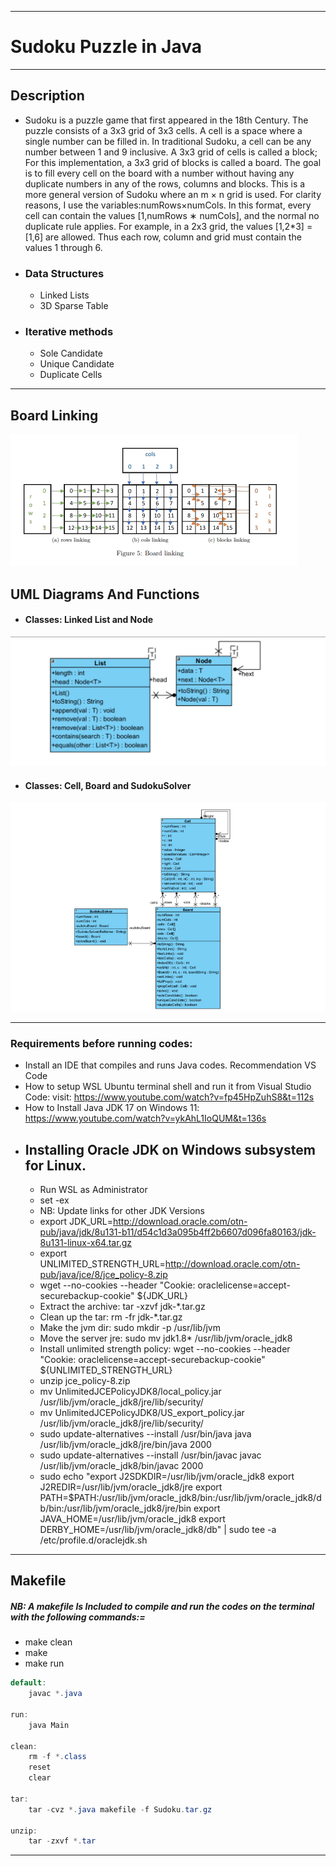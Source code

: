 ________________________________________________________________________________________
#                    Sudoku Puzzle in Java                               
________________________________________________________________________________________
 ## Description
 
 - Sudoku is a puzzle game that first appeared in the 18th Century. The puzzle consists of a 3x3 grid of 3x3 cells.
A cell is a space where a single number can be filled in. In traditional Sudoku, a cell can be any number between 1 and 9 inclusive.
A 3x3 grid of cells is called a block; For this implementation, a 3x3 grid of blocks is called a board.
The goal is to fill every cell on the board with a number without having any duplicate numbers in any of the rows, columns and blocks.
This is a more general version of Sudoku where an m × n grid is used. For clarity reasons, I use the variables:numRows×numCols.
In this format, every cell can contain the values [1,numRows ∗ numCols], and the normal no duplicate rule applies.
For example, in a 2x3 grid, the values [1,2*3] = [1,6] are allowed. Thus each row, column and grid must contain the values 1 through 6.

- ### Data Structures
	 - Linked Lists
	 - 3D Sparse Table

- ### Iterative methods
	 - Sole Candidate
	 - Unique Candidate
	 - Duplicate Cells
________________________________________________________________________________________
## Board Linking
<img alt="Board Linking" src="https://github.com/TebogoYungMercykay/Sudoku-Puzzle-In-Java__Sparce-Tables/blob/main/ReadMe%20Images/Board.png">

## UML Diagrams And Functions
- #### Classes: Linked List and Node
<img alt="UML Diagram: Linked List and Node" src="https://github.com/TebogoYungMercykay/Sudoku-Puzzle-In-Java__Sparce-Tables/blob/main/ReadMe%20Images/Image%201.png">

- #### Classes: Cell, Board and SudokuSolver
<img alt="UML Diagram: Cell, Board and SudokuSolver" src="https://github.com/TebogoYungMercykay/Sudoku-Puzzle-In-Java__Sparce-Tables/blob/main/ReadMe%20Images/Image%202.png">

________________________________________________________________________________________

### Requirements before running codes:
- Install an IDE that compiles and runs Java codes. Recommendation VS Code
- How to setup WSL Ubuntu terminal shell and run it from Visual Studio Code: 
 visit: https://www.youtube.com/watch?v=fp45HpZuhS8&t=112s
- How to Install Java JDK 17 on Windows 11: https://www.youtube.com/watch?v=ykAhL1IoQUM&t=136s
- ## Installing Oracle JDK on Windows subsystem for Linux.
	- Run WSL as Administrator
	- set -ex
	- NB: Update links for other JDK Versions 
	- export JDK_URL=http://download.oracle.com/otn-pub/java/jdk/8u131-b11/d54c1d3a095b4ff2b6607d096fa80163/jdk-8u131-linux-x64.tar.gz
	- export UNLIMITED_STRENGTH_URL=http://download.oracle.com/otn-pub/java/jce/8/jce_policy-8.zip
	- wget --no-cookies --header "Cookie: oraclelicense=accept-securebackup-cookie" ${JDK_URL}
	- Extract the archive: tar -xzvf jdk-*.tar.gz
	- Clean up the tar: rm -fr jdk-*.tar.gz
	- Make the jvm dir: sudo mkdir -p /usr/lib/jvm
	- Move the server jre: sudo mv jdk1.8* /usr/lib/jvm/oracle_jdk8
	- Install unlimited strength policy: wget --no-cookies --header "Cookie: oraclelicense=accept-securebackup-cookie" ${UNLIMITED_STRENGTH_URL}
	- unzip jce_policy-8.zip
	- mv UnlimitedJCEPolicyJDK8/local_policy.jar /usr/lib/jvm/oracle_jdk8/jre/lib/security/
	- mv UnlimitedJCEPolicyJDK8/US_export_policy.jar /usr/lib/jvm/oracle_jdk8/jre/lib/security/
	- sudo update-alternatives --install /usr/bin/java java /usr/lib/jvm/oracle_jdk8/jre/bin/java 2000
	- sudo update-alternatives --install /usr/bin/javac javac /usr/lib/jvm/oracle_jdk8/bin/javac 2000
	- sudo echo "export J2SDKDIR=/usr/lib/jvm/oracle_jdk8 export J2REDIR=/usr/lib/jvm/oracle_jdk8/jre export PATH=$PATH:/usr/lib/jvm/oracle_jdk8/bin:/usr/lib/jvm/oracle_jdk8/db/bin:/usr/lib/jvm/oracle_jdk8/jre/bin export JAVA_HOME=/usr/lib/jvm/oracle_jdk8 export DERBY_HOME=/usr/lib/jvm/oracle_jdk8/db" | sudo tee -a /etc/profile.d/oraclejdk.sh
_______________________________________________________________________________________

 ## Makefile
 ##### NB: A makefile Is Included to compile and run the codes on the terminal with the following commands:=
- make clean
- make
- make run

```Java
default:
	javac *.java

run:
	java Main

clean:
	rm -f *.class
	reset
	clear

tar:
	tar -cvz *.java makefile -f Sudoku.tar.gz

unzip:
	tar -zxvf *.tar
```
_______________________________________________________________________________________
